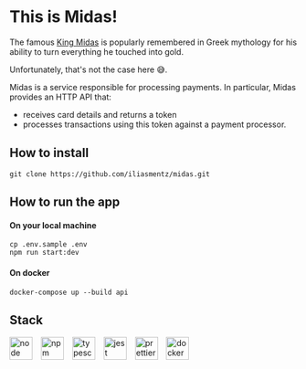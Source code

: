 # This is Midas!

The famous [King Midas](https://en.wikipedia.org/wiki/Midas) is popularly remembered in Greek mythology
for his ability to turn everything he touched into gold.

Unfortunately, that's not the case here 😅.

Midas is a service responsible for processing payments.
In particular, Midas provides an HTTP API that:
- receives card details and returns a token
- processes transactions using this token against a payment processor.

## How to install

```
git clone https://github.com/iliasmentz/midas.git
```

## How to run the app

#### On your local machine

```
cp .env.sample .env
npm run start:dev
```

#### On docker

```
docker-compose up --build api
```

## Stack



[<img src="https://nodejs.org/static/images/logos/nodejs-new-pantone-black.svg" alt="node" height="40">](https://nodejs.org/en/) &ensp;
[<img src="https://upload.wikimedia.org/wikipedia/commons/thumb/d/db/Npm-logo.svg/540px-Npm-logo.svg.png" alt="npm" height="40">](https://www.npmjs.com/) &ensp;
[<img src="https://raw.githubusercontent.com/remojansen/logo.ts/master/ts.png" alt="typescript" height="40">](https://www.typescriptlang.org/) &ensp;
[<img src="https://seeklogo.com/images/J/jest-logo-F9901EBBF7-seeklogo.com.png" alt="jest" height="40">](https://jestjs.io/) &ensp;
[<img src="https://raw.githubusercontent.com/prettier/prettier-logo/master/images/prettier-icon-light.png" alt="prettier" height="40">](https://prettier.io/) &ensp;
[<img src="https://www.aldakur.net/wp-content/uploads/2017/03/docker-logo.png" alt="docker" height="40">](https://docker.com) &ensp;
